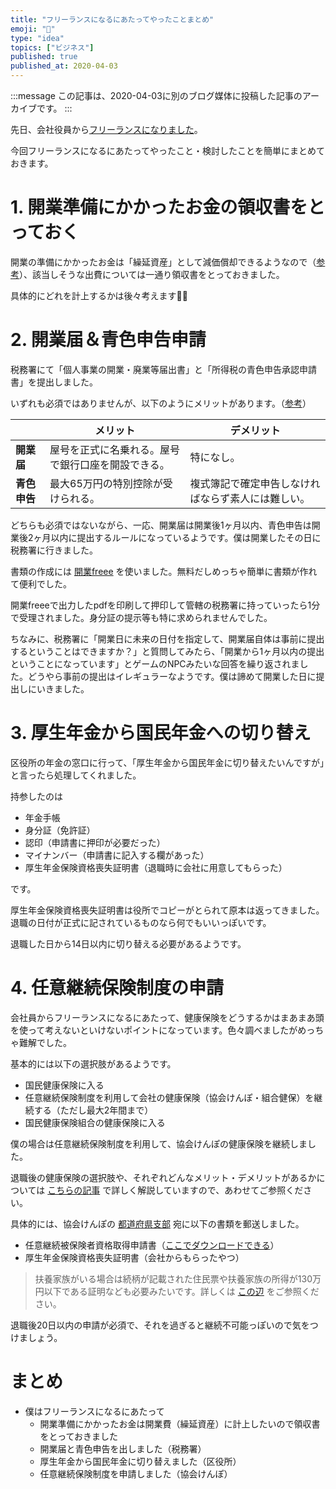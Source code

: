 ```yaml
---
title: "フリーランスになるにあたってやったことまとめ"
emoji: "📝"
type: "idea"
topics: ["ビジネス"]
published: true
published_at: 2020-04-03
---
```


:::message
この記事は、2020-04-03に別のブログ媒体に投稿した記事のアーカイブです。
:::

先日、会社役員から[フリーランスになりました](https://blog.ttskch.com/thank-you-quartet-communications/)。

今回フリーランスになるにあたってやったこと・検討したことを簡単にまとめておきます。

# 1. 開業準備にかかったお金の領収書をとっておく

開業の準備にかかったお金は「繰延資産」として減価償却できるようなので（[参考](https://www.freee.co.jp/kb/kb-kaigyou/range/)）、該当しそうな出費については一通り領収書をとっておきました。

具体的にどれを計上するかは後々考えます🏃💨

# 2. 開業届＆青色申告申請

税務署にて「個人事業の開業・廃業等届出書」と「所得税の青色申告承認申請書」を提出しました。

いずれも必須ではありませんが、以下のようにメリットがあります。（[参考](https://www.freee.co.jp/kb/kb-blue-return/difference/)）

| | メリット | デメリット |
| --- | --- | --- |
| **開業届** | 屋号を正式に名乗れる。屋号で銀行口座を開設できる。 | 特になし。 |
| **青色申告** | 最大65万円の特別控除が受けられる。 | 複式簿記で確定申告しなければならず素人には難しい。 |

どちらも必須ではないながら、一応、開業届は開業後1ヶ月以内、青色申告は開業後2ヶ月以内に提出するルールになっているようです。僕は開業したその日に税務署に行きました。

書類の作成には [開業freee](https://www.freee.co.jp/kaigyou/) を使いました。無料だしめっちゃ簡単に書類が作れて便利でした。

開業freeeで出力したpdfを印刷して押印して管轄の税務署に持っていったら1分で受理されました。身分証の提示等も特に求められませんでした。

ちなみに、税務署に「開業日に未来の日付を指定して、開業届自体は事前に提出するということはできますか？」と質問してみたら、「開業から1ヶ月以内の提出ということになっています」とゲームのNPCみたいな回答を繰り返されました。どうやら事前の提出はイレギュラーなようです。僕は諦めて開業した日に提出しにいきました。

# 3. 厚生年金から国民年金への切り替え

区役所の年金の窓口に行って、「厚生年金から国民年金に切り替えたいんですが」と言ったら処理してくれました。

持参したのは

* 年金手帳
* 身分証（免許証）
* 認印（申請書に押印が必要だった）
* マイナンバー（申請書に記入する欄があった）
* 厚生年金保険資格喪失証明書（退職時に会社に用意してもらった）

です。

厚生年金保険資格喪失証明書は役所でコピーがとられて原本は返ってきました。退職の日付が正式に記されているものなら何でもいいっぽいです。

退職した日から14日以内に切り替える必要があるようです。

# 4. 任意継続保険制度の申請

会社員からフリーランスになるにあたって、健康保険をどうするかはまあまあ頭を使って考えないといけないポイントになっています。色々調べましたがめっちゃ難解でした。

基本的には以下の選択肢があるようです。

* 国民健康保険に入る
* 任意継続保険制度を利用して会社の健康保険（協会けんぽ・組合健保）を継続する（ただし最大2年間まで）
* 国民健康保険組合の健康保険に入る

僕の場合は任意継続保険制度を利用して、協会けんぽの健康保険を継続しました。

退職後の健康保険の選択肢や、それぞれどんなメリット・デメリットがあるかについては [こちらの記事]() で詳しく解説していますので、あわせてご参照ください。

具体的には、協会けんぽの [都道府県支部](https://www.kyoukaikenpo.or.jp/g7/cat710/sb7130/sbb7131/1762-620/) 宛に以下の書類を郵送しました。

* 任意継続被保険者資格取得申請書（[ここでダウンロードできる](https://www.kyoukaikenpo.or.jp/g2/cat240/r55/)）
* 厚生年金保険資格喪失証明書（会社からもらったやつ）

> 扶養家族がいる場合は続柄が記載された住民票や扶養家族の所得が130万円以下である証明なども必要みたいです。詳しくは [この辺](https://www.kyoukaikenpo.or.jp/~/media/Files/honbu/g2/cat230/h3010kazokufuyoutenpu.pdf) をご参照ください。

退職後20日以内の申請が必須で、それを過ぎると継続不可能っぽいので気をつけましょう。

# まとめ

* 僕はフリーランスになるにあたって
    * 開業準備にかかったお金は開業費（繰延資産）に計上したいので領収書をとっておきました
    * 開業届と青色申告を出しました（税務署）
    * 厚生年金から国民年金に切り替えました（区役所）
    * 任意継続保険制度を申請しました（協会けんぽ）
